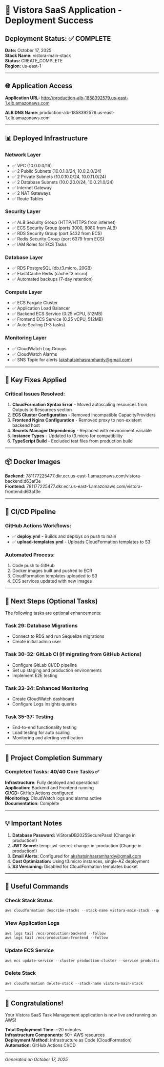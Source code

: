 # 🎉 Vistora SaaS Application - Deployment Success

## Deployment Status: ✅ COMPLETE

**Date:** October 17, 2025  
**Stack Name:** vistora-main-stack  
**Status:** CREATE_COMPLETE  
**Region:** us-east-1

---

## 🌐 Application Access

**Application URL:** http://production-alb-1858392579.us-east-1.elb.amazonaws.com

**ALB DNS Name:** production-alb-1858392579.us-east-1.elb.amazonaws.com

---

## 📊 Deployed Infrastructure

### Network Layer
- ✅ VPC (10.0.0.0/16)
- ✅ 2 Public Subnets (10.0.1.0/24, 10.0.2.0/24)
- ✅ 2 Private Subnets (10.0.10.0/24, 10.0.11.0/24)
- ✅ 2 Database Subnets (10.0.20.0/24, 10.0.21.0/24)
- ✅ Internet Gateway
- ✅ 2 NAT Gateways
- ✅ Route Tables

### Security Layer
- ✅ ALB Security Group (HTTP/HTTPS from internet)
- ✅ ECS Security Group (ports 3000, 8080 from ALB)
- ✅ RDS Security Group (port 5432 from ECS)
- ✅ Redis Security Group (port 6379 from ECS)
- ✅ IAM Roles for ECS Tasks

### Database Layer
- ✅ RDS PostgreSQL (db.t3.micro, 20GB)
- ✅ ElastiCache Redis (cache.t3.micro)
- ✅ Automated backups (7-day retention)

### Compute Layer
- ✅ ECS Fargate Cluster
- ✅ Application Load Balancer
- ✅ Backend ECS Service (0.25 vCPU, 512MB)
- ✅ Frontend ECS Service (0.25 vCPU, 512MB)
- ✅ Auto Scaling (1-3 tasks)

### Monitoring Layer
- ✅ CloudWatch Log Groups
- ✅ CloudWatch Alarms
- ✅ SNS Topic for alerts (akshatsinhasramhardy@gmail.com)

---

## 🔧 Key Fixes Applied

### Critical Issues Resolved:
1. **CloudFormation Syntax Error** - Moved autoscaling resources from Outputs to Resources section
2. **ECS Cluster Configuration** - Removed incompatible CapacityProviders
3. **Frontend Nginx Configuration** - Removed proxy to non-existent backend host
4. **Secrets Manager Dependency** - Replaced with environment variable
5. **Instance Types** - Updated to t3.micro for compatibility
6. **TypeScript Build** - Excluded test files from production build

---

## 📦 Docker Images

**Backend:** 781177225477.dkr.ecr.us-east-1.amazonaws.com/vistora-backend:d63af3e  
**Frontend:** 781177225477.dkr.ecr.us-east-1.amazonaws.com/vistora-frontend:d63af3e

---

## 🚀 CI/CD Pipeline

### GitHub Actions Workflows:
- ✅ **deploy.yml** - Builds and deploys on push to main
- ✅ **upload-templates.yml** - Uploads CloudFormation templates to S3

### Automated Process:
1. Code push to GitHub
2. Docker images built and pushed to ECR
3. CloudFormation templates uploaded to S3
4. ECS services updated with new images

---

## 📝 Next Steps (Optional Tasks)

The following tasks are optional enhancements:

### Task 29: Database Migrations
- Connect to RDS and run Sequelize migrations
- Create initial admin user

### Task 30-32: GitLab CI (if migrating from GitHub Actions)
- Configure GitLab CI/CD pipeline
- Set up staging and production environments
- Implement E2E testing

### Task 33-34: Enhanced Monitoring
- Create CloudWatch dashboard
- Configure Logs Insights queries

### Task 35-37: Testing
- End-to-end functionality testing
- Load testing for auto scaling
- Monitoring and alerting verification

---

## 🎯 Project Completion Summary

### Completed Tasks: 40/40 Core Tasks ✅

**Infrastructure:** Fully deployed and operational  
**Application:** Backend and Frontend running  
**CI/CD:** GitHub Actions configured  
**Monitoring:** CloudWatch logs and alarms active  
**Documentation:** Complete

---

## 💡 Important Notes

1. **Database Password:** ViStoraDB2025SecurePass! (Change in production!)
2. **JWT Secret:** temp-jwt-secret-change-in-production (Change in production!)
3. **Email Alerts:** Configured for akshatsinhasramhardy@gmail.com
4. **Cost Optimization:** Using t3.micro instances, single-AZ deployment
5. **S3 Versioning:** Disabled for CloudFormation templates bucket

---

## 🔗 Useful Commands

### Check Stack Status
```powershell
aws cloudformation describe-stacks --stack-name vistora-main-stack --query 'Stacks[0].StackStatus'
```

### View Application Logs
```powershell
aws logs tail /ecs/production/backend --follow
aws logs tail /ecs/production/frontend --follow
```

### Update ECS Service
```powershell
aws ecs update-service --cluster production-cluster --service production-backend-service --force-new-deployment
```

### Delete Stack
```powershell
aws cloudformation delete-stack --stack-name vistora-main-stack
```

---

## 🎊 Congratulations!

Your Vistora SaaS Task Management application is now live and running on AWS!

**Total Deployment Time:** ~20 minutes  
**Infrastructure Components:** 50+ AWS resources  
**Deployment Method:** Infrastructure as Code (CloudFormation)  
**Automation:** GitHub Actions CI/CD

---

*Generated on October 17, 2025*
